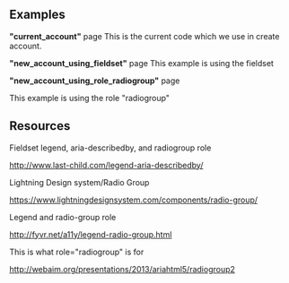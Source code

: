 
## Examples

**"current_account"** page
This is the current code which we use in create account.

**"new_account_using_fieldset"** page
This example is using the fieldset

**"new_account_using_role_radiogroup"** page

This example is using the role "radiogroup"

## Resources

Fieldset legend, aria-describedby, and radiogroup role

http://www.last-child.com/legend-aria-describedby/

Lightning Design system/Radio Group

https://www.lightningdesignsystem.com/components/radio-group/

Legend and radio-group role

http://fyvr.net/a11y/legend-radio-group.html

This is what role="radiogroup" is for

http://webaim.org/presentations/2013/ariahtml5/radiogroup2
